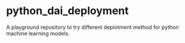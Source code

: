 # python_dai_deployment
A playground repository to try different deplotment method for python machine learning models.
